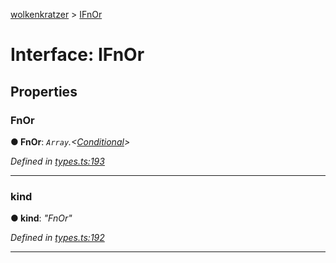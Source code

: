 [wolkenkratzer](../README.md) > [IFnOr](../interfaces/ifnor.md)



# Interface: IFnOr


## Properties
<a id="fnor"></a>

###  FnOr

**●  FnOr**:  *`Array`.<[Conditional](../#conditional)>* 

*Defined in [types.ts:193](https://github.com/arminhammer/wolkenkratzer/blob/6503a9b/src/types.ts#L193)*





___

<a id="kind"></a>

###  kind

**●  kind**:  *"FnOr"* 

*Defined in [types.ts:192](https://github.com/arminhammer/wolkenkratzer/blob/6503a9b/src/types.ts#L192)*





___


